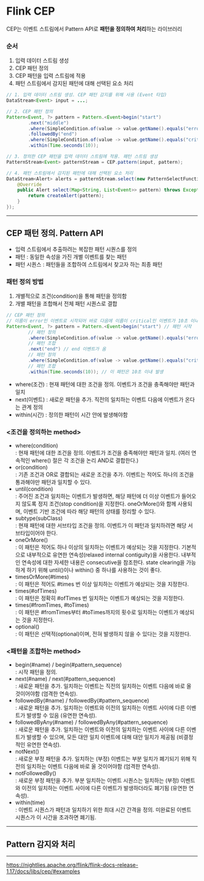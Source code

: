 
# Flink CEP
CEP는 이벤트 스트림에서 Pattern API로 **패턴을 정의하여 처리**하는 라이브러리    

### 순서
1. 입력 데이터 스트림 생성
2. CEP 패턴 정의
3. CEP 패턴을 입력 스트림에 적용
4. 패턴 스트림에서 감지된 패턴에 대해 선택된 요소 처리

```java
// 1. 입력 데이터 스트림 생성. CEP 패턴 감지를 위해 사용 (Event 타입)
DataStream<Event> input = ...;

// 2. CEP 패턴 정의
Pattern<Event, ?> pattern = Pattern.<Event>begin("start")
        .next("middle")
        .where(SimpleCondition.of(value -> value.getName().equals("error")))
        .followedBy("end")
        .where(SimpleCondition.of(value -> value.getName().equals("critical")))
        .within(Time.seconds(10));

// 3. 정의한 CEP 패턴을 입력 데이터 스트림에 적용. 패턴 스트림 생성
PatternStream<Event> patternStream = CEP.pattern(input, pattern);

// 4. 패턴 스트림에서 감지된 패턴에 대해 선택된 요소 처리
DataStream<Alert> alerts = patternStream.select(new PatternSelectFunction<Event, Alert>() {
    @Override
    public Alert select(Map<String, List<Event>> pattern) throws Exception {
        return createAlert(pattern);
    }
});
```
---

## CEP 패턴 정의. Pattern API
- 입력 스트림에서 추출하려는 복잡한 패턴 시퀀스를 정의
- 패턴 : 동일한 속성을 가진 개별 이벤트를 찾는 패턴
- 패턴 시퀀스 : 패턴들을 조합하여 스트림에서 찾고자 하는 최종 패턴
        
### 패턴 정의 방법
1. 개별적으로 조건(condition)을 통해 패턴을 정의함
2. 개별 패턴을 조합해서 전체 패턴 시퀀스로 결합
```java
// CEP 패턴 정의
// 이름이 error인 이벤트로 시작되어 바로 다음에 이름이 critical인 이벤트가 10초 이내 발생됨
Pattern<Event, ?> pattern = Pattern.<Event>begin("start") // 패턴 시작
        // 패턴 정의
        .where(SimpleCondition.of(value -> value.getName().equals("error"))) // start 이벤트 정의 : 이름이 error인 경우 
        // 패턴 조합
        .next("end") // end 이벤트가 옴
        // 패턴 정의
        .where(SimpleCondition.of(value -> value.getName().equals("critical"))) // end 이벤트 정의 : 이름이 critical인 경우
        // 패턴 조합
        .within(Time.seconds(10)); // 이 패턴은 10초 이내 발생
```
- where(조건) : 현재 패턴에 대한 조건을 정의. 이벤트가 조건을 충족해야만 패턴과 일치
- next(이벤트) : 새로운 패턴을 추가. 직전의 일치하는 이벤트 다음에 이벤트가 온다는 관계 정의
- within(시간) : 정의한 패턴이 시간 안에 발생해야함    
        
### <조건을 정의하는 method>
- where(condition)    
: 현재 패턴에 대한 조건을 정의. 이벤트가 조건을 충족해야만 패턴과 일치. (여러 연속적인 where() 절은 각 조건을 논리 AND로 결합한다.)
- or(condition)    
: 기존 조건과 OR로 결합되는 새로운 조건을 추가. 이벤트는 적어도 하나의 조건을 통과해야만 패턴과 일치할 수 있다.
- until(condition)    
: 주어진 조건과 일치하는 이벤트가 발생하면, 해당 패턴에 더 이상 이벤트가 들어오지 않도록 정지 조건(stop condition)을 지정한다. oneOrMore()와 함께 사용되며, 이벤트 기반 조건에 따라 해당 패턴의 상태를 정리할 수 있다.
- subtype(subClass)    
: 현재 패턴에 대한 서브타입 조건을 정의. 이벤트가 이 패턴과 일치하려면 해당 서브타입이어야 한다.
- oneOrMore()    
: 이 패턴은 적어도 하나 이상의 일치하는 이벤트가 예상되는 것을 지정한다. 기본적으로 내부적으로 유연한 연속성(relaxed internal contiguity)을 사용한다. 내부적인 연속성에 대한 자세한 내용은 consecutive을 참조한다. state clearing을 가능하게 하기 위해 until()이나 within() 중 하나를 사용하는 것이 좋다.
- timesOrMore(#times)    
: 이 패턴은 적어도 #times 번 이상 일치하는 이벤트가 예상되는 것을 지정한다.
- times(#ofTimes)    
: 이 패턴은 정확히 #ofTimes 번 일치하는 이벤트가 예상되는 것을 지정한다.
- times(#fromTimes, #toTimes)    
: 이 패턴은 #fromTimes부터 #toTimes까지의 횟수로 일치하는 이벤트가 예상되는 것을 지정한다.
- optional()    
: 이 패턴은 선택적(optional)이며, 전혀 발생하지 않을 수 있다는 것을 지정한다.
        
### <패턴을 조합하는 method>
- begin(#name) / begin(#pattern_sequence)     
: 시작 패턴을 정의.
- next(#name) / next(#pattern_sequence)    
: 새로운 패턴을 추가. 일치하는 이벤트는 직전의 일치하는 이벤트 다음에 바로 올 것이어야함 (엄격한 연속성).
- followedBy(#name) / followedBy(#pattern_sequence)    
: 새로운 패턴을 추가. 일치하는 이벤트와 이전의 일치하는 이벤트 사이에 다른 이벤트가 발생할 수 있음 (유연한 연속성).
- followedByAny(#name) / followedByAny(#pattern_sequence)    
: 새로운 패턴을 추가. 일치하는 이벤트와 이전의 일치하는 이벤트 사이에 다른 이벤트가 발생할 수 있으며, 모든 대안 일치 이벤트에 대해 대안 일치가 제공됨 (비결정적인 유연한 연속성).
- notNext()    
: 새로운 부정 패턴을 추가. 일치하는 (부정) 이벤트는 부분 일치가 폐기되기 위해 직전의 일치하는 이벤트 다음에 바로 올 것이어야함 (엄격한 연속성).
- notFollowedBy()    
: 새로운 부정 패턴을 추가. 부분 일치하는 이벤트 시퀀스는 일치하는 (부정) 이벤트와 이전의 일치하는 이벤트 사이에 다른 이벤트가 발생하더라도 폐기됨 (유연한 연속성).
- within(time)    
: 이벤트 시퀀스가 패턴과 일치하기 위한 최대 시간 간격을 정의. 미완료된 이벤트 시퀀스가 이 시간을 초과하면 폐기됨.

---

## Pattern 감지와 처리
  
---
https://nightlies.apache.org/flink/flink-docs-release-1.17/docs/libs/cep/#examples 
  
  
  


